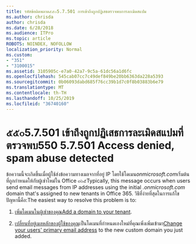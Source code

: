 ```yaml
---
title: รหัสข้อผิดพลาด๕๕๐5.7.501 การเข้าถึงถูกปฏิเสธตรวจพบการละเมิดสแปม
ms.author: chrisda
author: chrisda
ms.date: 6/28/2018
ms.audience: ITPro
ms.topic: article
ROBOTS: NOINDEX, NOFOLLOW
localization_priority: Normal
ms.custom:
- "351"
- "3100015"
ms.assetid: 3105905c-e7a0-42a7-9c5a-61dc56a1d6fc
ms.openlocfilehash: 545cab07cc7c49def849be20bb6363da228a5393
ms.sourcegitcommit: 0b06093dabd685f76cc39b1d7c0f8b03883b6e79
ms.translationtype: MT
ms.contentlocale: th-TH
ms.lasthandoff: 10/25/2019
ms.locfileid: "36740160"
---
```

# <a name="550-57501-access-denied-spam-abuse-detected"></a><span data-ttu-id="332a0-102">๕๕๐5.7.501 เข้าถึงถูกปฏิเสธการละเมิดสแปมที่ตรวจพบ</span><span class="sxs-lookup"><span data-stu-id="332a0-102">550 5.7.501 Access denied, spam abuse detected</span></span>

<span data-ttu-id="332a0-103">ข้อความนี้จะเกิดขึ้นเมื่อผู้ใช้ส่งข้อความทางเมลจากที่อยู่ IP โดยใช้โดเมน*onmicrosoft.com*เริ่มต้นที่ถูกกำหนดให้กับผู้เช่าใหม่ใน Office ๓๖๕</span><span class="sxs-lookup"><span data-stu-id="332a0-103">Typically, this message occurs when users send email messages from IP addresses using the initial *.onmicrosoft.com* domain that's assigned to new tenants in Office 365.</span></span> <span data-ttu-id="332a0-104">วิธีที่ง่ายที่สุดในการแก้ไขปัญหานี้คือ:</span><span class="sxs-lookup"><span data-stu-id="332a0-104">The easiest way to resolve this problem is to:</span></span>

1. <span data-ttu-id="332a0-105">[เพิ่มโดเมนในผู้เช่าของคุณ](https://docs.microsoft.com//office365/admin/setup/add-domain)</span><span class="sxs-lookup"><span data-stu-id="332a0-105">[Add a domain to your tenant](https://docs.microsoft.com//office365/admin/setup/add-domain).</span></span>

2. <span data-ttu-id="332a0-106">[เปลี่ยนที่อยู่เมลหลักของผู้ใช้ของคุณ](https://docs.microsoft.com//office365/admin/add-users/change-a-user-name-and-email-address)เป็นโดเมนที่กำหนดเองใหม่ที่คุณเพิ่งเพิ่มเข้ามา</span><span class="sxs-lookup"><span data-stu-id="332a0-106">[Change your users' primary email address](https://docs.microsoft.com//office365/admin/add-users/change-a-user-name-and-email-address) to the new custom domain you just added.</span></span>
